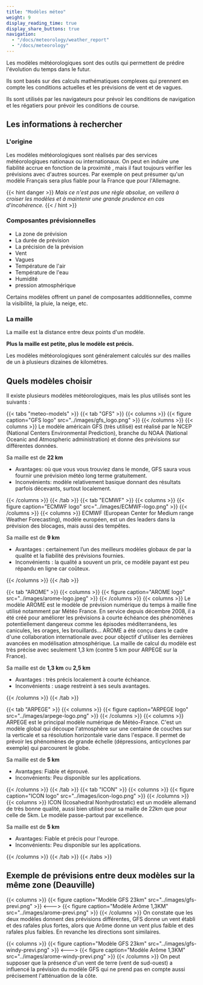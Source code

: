 ```yaml
---
title: "Modèles méteo"
weight: 9
display_reading_time: true
display_share_buttons: true
navigation:
  - "/docs/meteorology/weather_report"
  - "/docs/meteorology"
---
```

Les modèles météorologiques sont des outils qui permettent de prédire l'évolution du temps dans le futur.

Ils sont basés sur des calculs mathématiques complexes qui prennent en compte les conditions actuelles et les prévisions de vent et de vagues.

Ils sont utilisés par les navigateurs pour prévoir les conditions de navigation et les régatiers pour prévoir les conditions de course.

## Les informations à rechercher

### L'origine

Les modèles météorologiques sont réalisés par des services météorologiques nationaux ou internationaux.
On peut en induire une fiabilité accrue en fonction de la proximité , mais il faut toujours vérifier les prévisions avec d'autres sources.
Par exemple on peut présumer qu'un modèle Français sera plus fiable pour la France que pour l'Allemagne.

{{< hint danger >}}
*Mais ce n'est pas une règle absolue, on veillera à croiser les modèles et à maintenir une grande prudence en cas d'incohérence.*
{{< / hint >}}

### Composantes prévisionnelles

* La zone de prévision
* La durée de prévision
* La précision de la prévision
* Vent
* Vagues
* Température de l'air
* Température de l'eau
* Humidité
* pression atmosphérique

Certains modèles offrent un panel de composantes additionnelles, comme la visibilité, la pluie, la neige, etc.

### La maille

La maille est la distance entre deux points d'un modèle.

**Plus la maille est petite, plus le modèle est précis.**

Les modèles météorologiques sont généralement calculés sur des mailles de un à plusieurs dizaines de kilomètres.

## Quels modèles choisir

Il existe plusieurs modèles météorologiques, mais les plus utilisés sont les suivants :

{{< tabs "meteo-models" >}}
{{< tab "GFS" >}}
{{< columns >}}
{{< figure caption="GFS logo" src="../images/gfs_logo.png" >}}
{{< /columns >}}
{{< columns >}}
Le modèle américain GFS (très utilisé) est réalisé par le NCEP (National Centers Environmental Prediction), branche du NOAA (National Oceanic and Atmospheric administration) et donne des prévisions sur différentes données.

Sa maille est de **22 km**

* Avantages: où que vous vous trouviez dans le monde, GFS saura vous fournir une prévision météo long terme gratuitement.
* Inconvénients: modèle relativement basique donnant des résultats parfois décevants, surtout localement.

{{< /columns >}}
{{< /tab >}}
{{< tab "ECMWF" >}}
{{< columns >}}
{{< figure caption="ECMWF logo" src="../images/ECMWF-logo.png" >}}
{{< /columns >}}
{{< columns >}}
  ECMWF (European Center for Medium range Weather Forecasting), modèle européen, est un des leaders dans la prévision des blocages, mais aussi des tempêtes.

Sa maille est de **9 km**

* Avantages : certainement l’un des meilleurs modèles globaux de par la qualité et la fiabilité des prévisions fournies.
* Inconvénients : la qualité a souvent un prix, ce modèle payant est peu répandu en ligne car coûteux.

{{< /columns >}}
{{< /tab >}}

{{< tab "AROME" >}}
{{< columns >}}
{{< figure caption="AROME logo" src="../images/arome-logo.jpeg" >}}
{{< /columns >}}
{{< columns >}}
Le modèle AROME est le modèle de prévision numérique du temps à maille fine utilisé notamment par Météo France. En service depuis décembre 2008, il a été créé  pour améliorer les prévisions à courte échéance des phénomènes potentiellement dangereux comme les épisodes méditerranéens, les canicules, les orages, les brouillards... AROME a été conçu dans le cadre d'une collaboration internationale avec pour objectif d'utiliser les dernières avancées en modélisation atmosphérique. La maille de calcul du modèle est très précise avec seulement 1,3 km (contre 5 km pour ARPEGE sur la France).

Sa maille est de **1,3 km** ou **2,5 km**

* Avantages : très précis localement à courte échéance.
* Inconvénients : usage restreint à ses seuls avantages.

{{< /columns >}}
{{< /tab >}}

{{< tab "ARPEGE" >}}
{{< columns >}}
{{< figure caption="ARPEGE logo" src="../images/arpege-logo.png" >}}
{{< /columns >}}
{{< columns >}}
ARPEGE est le principal modèle numérique de Météo-France. C'est un modèle global qui découpe l'atmosphère sur une centaine de couches sur la verticale et sa résolution horizontale varie dans l'espace. Il permet de prévoir les phénomènes de grande échelle (dépressions, anticyclones par exemple) qui parcourent le globe.

Sa maille est de **5 km**

* Avantages: Fiable et éprouvé.
* Inconvénients: Peu disponible sur les applications.

{{< /columns >}}
{{< /tab >}}
{{< tab "ICON" >}}
{{< columns >}}
{{< figure caption="ICON logo" src="../images/icon-logo.png" >}}
{{< /columns >}}
{{< columns >}}
ICON (Icosahedral Nonhydrostatic) est un modèle allemand de très bonne qualité, aussi bien utilisé pour sa maille de 22km que pour celle de 5km. Le modèle passe-partout par excellence.

Sa maille est de **5 km**

* Avantages: Fiable et précis pour l'europe.
* Inconvénients: Peu disponible sur les applications.

{{< /columns >}}
{{< /tab >}}
{{< /tabs >}}

## Exemple de prévisions entre deux modèles sur la même zone (Deauville)

{{< columns >}}
{{< figure caption="Modèle GFS 23km" src="../images/gfs-previ.png" >}}
<--->
{{< figure caption="Modèle Arôme 1,3KM" src="../images/arome-previ.png" >}}
{{< /columns >}}
On constate que les deux modèles donnent des prévisions différentes, GFS donne un vent établi et des rafales plus fortes, alors que Arôme donne un vent plus faible et des rafales plus faibles.
En revanche les directions sont similaires.

{{< columns >}}
{{< figure caption="Modèle GFS 23km" src="../images/gfs-windy-previ.png" >}}
<--->
{{< figure caption="Modèle Arôme 1,3KM" src="../images/arome-windy-previ.png" >}}
{{< /columns >}}
On peut supposer que la présence d'un vent de terre (vent de sud-ouest) a influencé la prévision du modèle GFS qui ne prend pas en compte aussi précisement l'atténuation de la côte.
